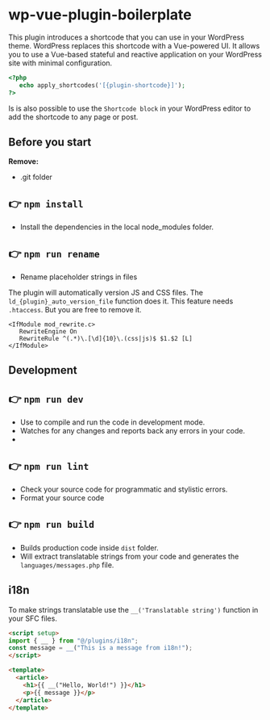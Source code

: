 # wp-vue-plugin-boilerplate

This plugin introduces a shortcode that you can use in your WordPress theme. WordPress replaces this shortcode with a Vue-powered UI. 
It allows you to use a Vue-based stateful and reactive application on your WordPress site with minimal configuration.

```php
<?php
   echo apply_shortcodes('[{plugin-shortcode}]');
?>
```
Is is also possible to use the `Shortcode block` in your WordPress editor to add the shortcode to any page or post.

## Before you start

**Remove:**
* .git folder

## 👉  `npm install`
* Install the dependencies in the local node_modules folder.

## 👉  `npm run rename`
* Rename placeholder strings in files

The plugin will automatically version JS and CSS files. The `ld_{plugin}_auto_version_file` function does it. This feature needs `.htaccess`. But you are free to remove it.

```shell
<IfModule mod_rewrite.c>
   RewriteEngine On
   RewriteRule ^(.*)\.[\d]{10}\.(css|js)$ $1.$2 [L]
</IfModule>
```
## Development

## 👉  `npm run dev`
* Use to compile and run the code in development mode.
* Watches for any changes and reports back any errors in your code.
* 
## 👉  `npm run lint`
* Check your source code for programmatic and stylistic errors. 
* Format your source code

## 👉  `npm run build`
- Builds production code inside `dist` folder.
- Will extract translatable strings from your code and generates the `languages/messages.php` file.

## i18n

To make strings translatable use the `__('Translatable string')` function in your SFC files.

```html
<script setup>
import { __ } from "@/plugins/i18n";
const message = __("This is a message from i18n!");
</script>

<template>
  <article>
    <h1>{{ __("Hello, World!") }}</h1>
    <p>{{ message }}</p>
  </article>
</template>
```
